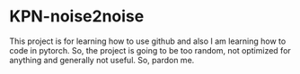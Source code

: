 # KPN-noise2noise
This project is for learning how to use github and also I am learning how to code in pytorch. So, the project is going to be too random, not optimized for anything and generally not useful. So, pardon me.
